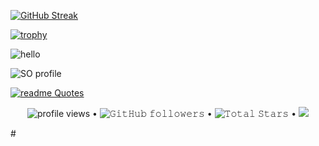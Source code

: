 [![GitHub Streak](https://streak-stats.demolab.com/?user=PaulVonDaniels&theme=dark)](https://git.io/streak-stats)

[![trophy](https://github-profile-trophy.vercel.app/?username=Lorraineboza&theme=onedark)](https://github.com/ryo-ma/github-profile-trophy)


![hello](https://user-images.githubusercontent.com/17814535/88974985-14ced400-d27f-11ea-83a8-065d86dd8d26.png)


![SO profile](https://raw.githubusercontent.com/johannchopin/stackoverflow-readme-profile/main/docs/profile/themes/dark.svg)

[![readme Quotes](https://quotes-github-readme.vercel.app/api?type=horizontal&theme=github_dark)](https://github.com/piyushsuthar/github-readme-quotes)



<p align="center">
  <img alt = "profile views" src="https://komarev.com/ghpvc/?username=JayantGoel001&style=flat&color=blue"/> •
  <img alt="𝙶𝚒𝚝𝙷𝚞𝚋 𝚏𝚘𝚕𝚕𝚘𝚠𝚎𝚛𝚜" src="https://img.shields.io/github/followers/JayantGoel001?label=Followers&style=social"/> •
  <img src="https://img.shields.io/github/stars/JayantGoel001?label=Stars" alt="𝚃𝚘𝚝𝚊𝚕 𝚂𝚝𝚊𝚛𝚜"/> •
  <a href="https://github.com/sponsors/JayantGoel001"><img src="https://img.shields.io/static/v1?label=Sponsor&message=%E2%9D%A4&logo=GitHub&color=%23fe8e86"/></a>
</p>
#
